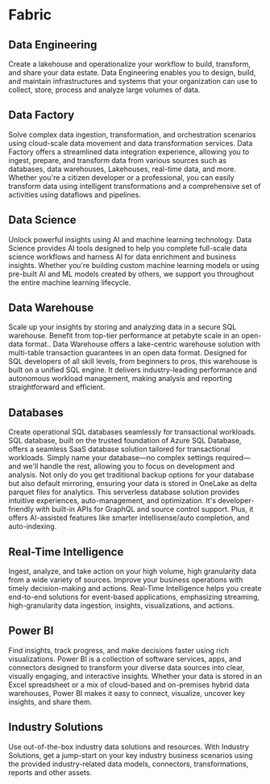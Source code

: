 # Fabric

## Data Engineering
Create a lakehouse and operationalize your workflow to build, transform, and share your data estate. Data Engineering enables you to design, build, and maintain infrastructures and systems that your organization can use to collect, store, process and analyze large volumes of data.

## Data Factory
Solve complex data ingestion, transformation, and orchestration scenarios using cloud-scale data movement and data transformation services. Data Factory offers a streamlined data integration experience, allowing you to ingest, prepare, and transform data from various sources such as databases, data warehouses, Lakehouses, real-time data, and more. Whether you're a citizen developer or a professional, you can easily transform data using intelligent transformations and a comprehensive set of activities using dataflows and pipelines.

## Data Science
Unlock powerful insights using AI and machine learning technology. Data Science provides AI tools designed to help you complete full-scale data science workflows and harness AI for data enrichment and business insights. Whether you're building custom machine learning models or using pre-built AI and ML models created by others, we support you throughout the entire machine learning lifecycle.

## Data Warehouse
Scale up your insights by storing and analyzing data in a secure SQL warehouse. Benefit from top-tier performance at petabyte scale in an open-data format.. Data Warehouse offers a lake-centric warehouse solution with multi-table transaction guarantees in an open data format. Designed for SQL developers of all skill levels, from beginners to pros, this warehouse is built on a unified SQL engine. It delivers industry-leading performance and autonomous workload management, making analysis and reporting straightforward and efficient.

## Databases
Create operational SQL databases seamlessly for transactional workloads. SQL database, built on the trusted foundation of Azure SQL Database, offers a seamless SaaS database solution tailored for transactional workloads. Simply name your database—no complex settings required—and we'll handle the rest, allowing you to focus on development and analysis. Not only do you get traditional backup options for your database but also default mirroring, ensuring your data is stored in OneLake as delta parquet files for analytics. This serverless database solution provides intuitive experiences, auto-management, and optimization. It's developer-friendly with built-in APIs for GraphQL and source control support. Plus, it offers AI-assisted features like smarter intellisense/auto completion, and auto-indexing.

## Real-Time Intelligence
Ingest, analyze, and take action on your high volume, high granularity data from a wide variety of sources. Improve your business operations with timely decision-making and actions. Real-Time Intelligence helps you create end-to-end solutions for event-based applications, emphasizing streaming, high-granularity data ingestion, insights, visualizations, and actions.

## Power BI
Find insights, track progress, and make decisions faster using rich visualizations. Power BI is a collection of software services, apps, and connectors designed to transform your diverse data sources into clear, visually engaging, and interactive insights. Whether your data is stored in an Excel spreadsheet or a mix of cloud-based and on-premises hybrid data warehouses, Power BI makes it easy to connect, visualize, uncover key insights, and share them.

## Industry Solutions
Use out-of-the-box industry data solutions and resources. With Industry Solutions, get a jump-start on your key industry business scenarios using the provided industry-related data models, connectors, transformations, reports and other assets.
